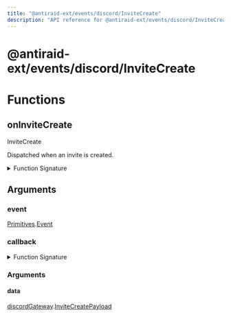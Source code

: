 ```yaml
---
title: "@antiraid-ext/events/discord/InviteCreate"
description: "API reference for @antiraid-ext/events/discord/InviteCreate"
---
```


<div id="@antiraid-ext/events/discord/InviteCreate"></div>

# @antiraid-ext/events/discord/InviteCreate

<div id="Functions"></div>

# Functions

<div id="onInviteCreate"></div>

## onInviteCreate

InviteCreate



Dispatched when an invite is created.

<details>
<summary>Function Signature</summary>

```luau
--- InviteCreate
---
--- Dispatched when an invite is created.
function onInviteCreate(event: Primitives.Event, callback: (data: discordGateway.InviteCreatePayload) -> ()) end
```

</details>

<div id="Arguments"></div>

## Arguments

<div id="event"></div>

### event

[Primitives](#module.Primitives).[Event](#Event)



<div id="callback"></div>

### callback

<details>
<summary>Function Signature</summary>

```luau
callback: (data: discordGateway.InviteCreatePayload) -> ()
```

</details>

<div id="Arguments"></div>

### Arguments

<div id="data"></div>

#### data

[discordGateway](#module.discordGateway).[InviteCreatePayload](#InviteCreatePayload)



